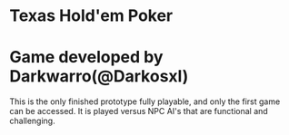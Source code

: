 # Texas Hold'em Poker
 
# Game developed by Darkwarro(@Darkosxl)
This is the only finished prototype fully playable, and only the first game can
be accessed. It is played versus NPC AI's that are functional and challenging.

